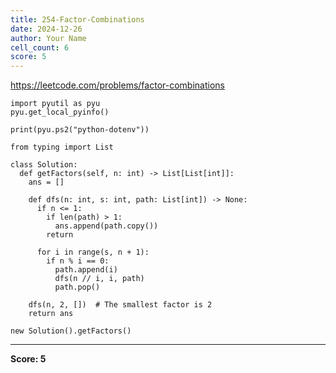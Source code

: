 ```yaml
---
title: 254-Factor-Combinations
date: 2024-12-26
author: Your Name
cell_count: 6
score: 5
---
```


https://leetcode.com/problems/factor-combinations


```
import pyutil as pyu
pyu.get_local_pyinfo()
```


```
print(pyu.ps2("python-dotenv"))
```


```
from typing import List
```


```
class Solution:
  def getFactors(self, n: int) -> List[List[int]]:
    ans = []

    def dfs(n: int, s: int, path: List[int]) -> None:
      if n <= 1:
        if len(path) > 1:
          ans.append(path.copy())
        return

      for i in range(s, n + 1):
        if n % i == 0:
          path.append(i)
          dfs(n // i, i, path)
          path.pop()

    dfs(n, 2, [])  # The smallest factor is 2
    return ans
```


```
new Solution().getFactors()
```


---
**Score: 5**